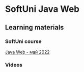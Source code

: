 # SoftUni Java Web


## Learning materials

### SoftUni course
[Java Web - май 2022](https://softuni.bg/modules/120/java-web/1343) <br>

### Videos
